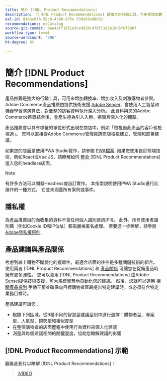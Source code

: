 ```yaml
---
title: 簡介 [!DNL Product Recommendations]
description: 『[!DNL Product Recommendations] 是強大的行銷工具，可用來增加轉換率、增加收入及刺激購物者參與。」
exl-id: 818ac876-58c9-4c68-975e-53da59ed6b52
recommendations: noCatalog
source-git-commit: 9ae4aff1851e9ce9920c4fbf11d2616d6f0f6307
workflow-type: tm+mt
source-wordcount: '396'
ht-degree: 0%

---
```


# 簡介 [!DNL Product Recommendations]

產品推薦是強大的行銷工具，可用來增加轉換率、增加收入及刺激購物者參與。 Adobe Commerce產品推薦由提供技術支援 [Adobe Sensei](https://www.adobe.com/sensei.html)，會使用人工智慧和機器學習演演算法，對彙整的訪客資料執行深入分析。 此資料與您的Adobe Commerce目錄結合後，會產生極為引人入勝、相關且個人化的體驗。

產品推薦會以具有標籤的單位形式出現在商店中，例如「檢視過此產品的客戶也檢視過」。 您可以直接從Adobe Commerce管理員跨商店檢視建立、管理和部署建議。

如果您的店面是使用PWA Studio實作，請參閱 [PWA檔案](https://developer.adobe.com/commerce/pwa-studio/integrations/product-recommendations/). 如果您使用自訂前端技術，例如React或Vue JS，請瞭解如何 [整合](headless.md) [!DNL Product Recommendations] 進入您的headless店面。

>[!NOTE]
>
>有許多方法可以開發Headless或自訂實作。 本指南說明使用PWA Studio進行此操作的一種方式。 它並未涵蓋所有案例或事件。

## 隱私權

為產品推薦目的而收集的資料不含任何個人識別資訊(PII)。 此外，所有使用者識別碼（例如Cookie ID和IP位址）都需嚴格匿名處理。 若要進一步瞭解，請參閱 [Adobe隱私權原則](https://www.adobe.com/privacy/policy.html).

## 產品建議與產品關係

考慮到線上購物不斷變化的複雜性，最適合店面的往往是多種關鍵技術的組合。 使用兩者 [!DNL Product Recommendations] 和 [產品關係](https://experienceleague.adobe.com/docs/commerce-admin/marketing/promotions/product-relationships/product-relationships.html) 可讓您在促銷產品時擁有更多彈性。 您可以善用 [!DNL Product Recommendations] 由Adobe Sensei提供技術支援，可大規模智慧地自動化您的建議。 然後，您就可以運用 [相關產品規則](https://experienceleague.adobe.com/docs/commerce-admin/marketing/promotions/product-relationships/product-related-rules.html) 手動干預並確保向目標購物者區段提出特定建議時，或必須符合特定業務目標時。

產品建議可讓您：

- 根據下列區域，從9種不同的智慧型建議型別中進行選擇：購物者型、專案型、人氣型、趨勢型和相似度型
- 在整個購物者的店面歷程中使用行為資料來個人化建議
- 測量與每個建議相關的關鍵量度，協助您瞭解建議的影響

## [!DNL Product Recommendations] 示範

觀看此影片以瞭解 [!DNL Product Recommendations]：

>[!VIDEO](https://video.tv.adobe.com/v/343991?quality=12)
